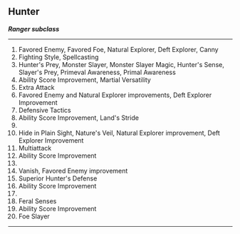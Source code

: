 ﻿## Hunter

***Ranger subclass***

___
1. Favored Enemy, Favored Foe, Natural Explorer, Deft Explorer, Canny
2. Fighting Style, Spellcasting
3. Hunter's Prey, Monster Slayer, Monster Slayer Magic, Hunter's Sense, Slayer's Prey, Primeval Awareness, Primal Awareness
4. Ability Score Improvement, Martial Versatility
5. Extra Attack
6. Favored Enemy and Natural Explorer improvements, Deft Explorer Improvement
7. Defensive Tactics
8. Ability Score Improvement, Land's Stride
9.  
10. Hide in Plain Sight, Nature's Veil, Natural Explorer improvement, Deft Explorer Improvement
11. Multiattack
12. Ability Score Improvement
13.  
14. Vanish, Favored Enemy improvement
15. Superior Hunter's Defense
16. Ability Score Improvement
17.  
18. Feral Senses
19. Ability Score Improvement
20. Foe Slayer

---
